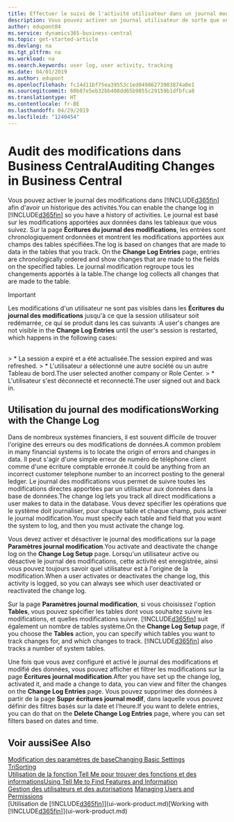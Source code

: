 ```yaml
---
title: Effectuer le suivi de l'activité utilisateur dans un journal modification| Microsoft Docs
description: Vous pouvez activer un journal utilisateur de sorte que vous avez un historique de toutes les modifications apportées aux données dans les tables suivies.
author: edupont04
ms.service: dynamics365-business-central
ms.topic: get-started-article
ms.devlang: na
ms.tgt_pltfrm: na
ms.workload: na
ms.search.keywords: user log, user activity, tracking
ms.date: 04/01/2019
ms.author: edupont
ms.openlocfilehash: fc14d11bf75ea39553c1ed04986273903874a0e1
ms.sourcegitcommit: 60b87e5eb32bb408dd65b9855c29159b1dfbfca8
ms.translationtype: HT
ms.contentlocale: fr-BE
ms.lasthandoff: 04/29/2019
ms.locfileid: "1240454"
---
```

# <a name="auditing-changes-in-business-central"></a><span data-ttu-id="df5e0-103">Audit des modifications dans Business Central</span><span class="sxs-lookup"><span data-stu-id="df5e0-103">Auditing Changes in Business Central</span></span>

<span data-ttu-id="df5e0-104">Vous pouvez activer le journal des modifications dans [!INCLUDE[d365fin](includes/d365fin_md.md)] afin d'avoir un historique des activités.</span><span class="sxs-lookup"><span data-stu-id="df5e0-104">You can enable the change log in [!INCLUDE[d365fin](includes/d365fin_md.md)] so you have a history of activities.</span></span> <span data-ttu-id="df5e0-105">Le journal est basé sur les modifications apportées aux données dans les tableaux que vous suivez. Sur la page **Écritures du journal des modifications**, les entrées sont chronologiquement ordonnées et montrent les modifications apportées aux champs des tables spécifiées.</span><span class="sxs-lookup"><span data-stu-id="df5e0-105">The log is based on changes that are made to data in the tables that you track. On the **Change Log Entries** page, entries are chronologically ordered and show changes that are made to the fields on the specified tables.</span></span> <span data-ttu-id="df5e0-106">Le journal modification regroupe tous les changements apportés à la table.</span><span class="sxs-lookup"><span data-stu-id="df5e0-106">The change log collects all changes that are made to the table.</span></span>

> [!Important]
> <span data-ttu-id="df5e0-107">Les modifications d'un utilisateur ne sont pas visibles dans les **Écritures du journal des modifications** jusqu'à ce que la session utilisateur soit redémarrée, ce qui se produit dans les cas suivants :</span><span class="sxs-lookup"><span data-stu-id="df5e0-107">A user's changes are not visible in the **Change Log Entries** until the user's session is restarted, which happens in the following cases:</span></span>
<br />
> * <span data-ttu-id="df5e0-108">La session a expiré et a été actualisée.</span><span class="sxs-lookup"><span data-stu-id="df5e0-108">The session expired and was refreshed.</span></span>
> * <span data-ttu-id="df5e0-109">L'utilisateur a sélectionné une autre société ou un autre Tableau de bord.</span><span class="sxs-lookup"><span data-stu-id="df5e0-109">The user selected another company or Role Center.</span></span>
> * <span data-ttu-id="df5e0-110">L'utilisateur s'est déconnecté et reconnecté.</span><span class="sxs-lookup"><span data-stu-id="df5e0-110">The user signed out and back in.</span></span>

## <a name="working-with-the-change-log"></a><span data-ttu-id="df5e0-111">Utilisation du journal des modifications</span><span class="sxs-lookup"><span data-stu-id="df5e0-111">Working with the Change Log</span></span>

<span data-ttu-id="df5e0-112">Dans de nombreux systèmes financiers, il est souvent difficile de trouver l'origine des erreurs ou des modifications de données.</span><span class="sxs-lookup"><span data-stu-id="df5e0-112">A common problem in many financial systems is to locate the origin of errors and changes in data.</span></span> <span data-ttu-id="df5e0-113">Il peut s'agir d'une simple erreur de numéro de téléphone client comme d'une écriture comptable erronée.</span><span class="sxs-lookup"><span data-stu-id="df5e0-113">It could be anything from an incorrect customer telephone number to an incorrect posting to the general ledger.</span></span> <span data-ttu-id="df5e0-114">Le journal des modifications vous permet de suivre toutes les modifications directes apportées par un utilisateur aux données dans la base de données.</span><span class="sxs-lookup"><span data-stu-id="df5e0-114">The change log lets you track all direct modifications a user makes to data in the database.</span></span> <span data-ttu-id="df5e0-115">Vous devez spécifier les opérations que le système doit journaliser, pour chaque table et chaque champ, puis activer le journal modification.</span><span class="sxs-lookup"><span data-stu-id="df5e0-115">You must specify each table and field that you want the system to log, and then you must activate the change log.</span></span>  

<span data-ttu-id="df5e0-116">Vous devez activer et désactiver le journal des modifications sur la page **Paramètres journal modification**.</span><span class="sxs-lookup"><span data-stu-id="df5e0-116">You activate and deactivate the change log on the **Change Log Setup** page.</span></span> <span data-ttu-id="df5e0-117">Lorsqu'un utilisateur active ou désactive le journal des modifications, cette activité est enregistrée, ainsi vous pouvez toujours savoir quel utilisateur est à l'origine de la modification.</span><span class="sxs-lookup"><span data-stu-id="df5e0-117">When a user activates or deactivates the change log, this activity is logged, so you can always see which user deactivated or reactivated the change log.</span></span>

<span data-ttu-id="df5e0-118">Sur la page **Paramètres journal modification**, si vous choisissez l'option **Tables**, vous pouvez spécifier les tables dont vous souhaitez suivre les modifications, et quelles modifications suivre. [!INCLUDE[d365fin](includes/d365fin_md.md)] suit également un nombre de tables système.</span><span class="sxs-lookup"><span data-stu-id="df5e0-118">On the **Change Log Setup** page, if you choose the **Tables** action, you can specify which tables you want to track changes for, and which changes to track. [!INCLUDE[d365fin](includes/d365fin_md.md)] also tracks a number of system tables.</span></span>

<span data-ttu-id="df5e0-119">Une fois que vous avez configuré et activé le journal des modifications et modifié des données, vous pouvez afficher et filtrer les modifications sur la page **Écritures journal modification**.</span><span class="sxs-lookup"><span data-stu-id="df5e0-119">After you have set up the change log, activated it, and made a change to data, you can view and filter the changes on the **Change Log Entries** page.</span></span> <span data-ttu-id="df5e0-120">Vous pouvez supprimer des données à partir de la page **Suppr écritures journal modif**, dans laquelle vous pouvez définir des filtres basés sur la date et l'heure.</span><span class="sxs-lookup"><span data-stu-id="df5e0-120">If you want to delete entries, you can do that on the **Delete Change Log Entries** page, where you can set filters based on dates and time.</span></span>  

## <a name="see-also"></a><span data-ttu-id="df5e0-121">Voir aussi</span><span class="sxs-lookup"><span data-stu-id="df5e0-121">See Also</span></span>
[<span data-ttu-id="df5e0-122">Modification des paramètres de base</span><span class="sxs-lookup"><span data-stu-id="df5e0-122">Changing Basic Settings</span></span>](ui-change-basic-settings.md)  
[<span data-ttu-id="df5e0-123">Tri</span><span class="sxs-lookup"><span data-stu-id="df5e0-123">Sorting</span></span>](ui-sorting.md)  
[<span data-ttu-id="df5e0-124">Utilisation de la fonction Tell Me pour trouver des fonctions et des informations</span><span class="sxs-lookup"><span data-stu-id="df5e0-124">Using Tell Me to Find Features and Information</span></span>](ui-search.md)  
<span data-ttu-id="df5e0-125">[Gestion des utilisateurs et des autorisations](ui-how-users-permissions.md)  </span><span class="sxs-lookup"><span data-stu-id="df5e0-125">[Managing Users and Permissions](ui-how-users-permissions.md)  </span></span>  
<span data-ttu-id="df5e0-126">[Utilisation de [!INCLUDE[d365fin](includes/d365fin_md.md)]](ui-work-product.md)</span><span class="sxs-lookup"><span data-stu-id="df5e0-126">[Working with [!INCLUDE[d365fin](includes/d365fin_md.md)]](ui-work-product.md)</span></span>  

